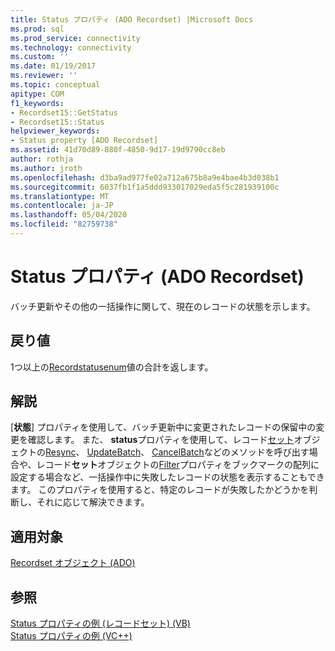 ```yaml
---
title: Status プロパティ (ADO Recordset) |Microsoft Docs
ms.prod: sql
ms.prod_service: connectivity
ms.technology: connectivity
ms.custom: ''
ms.date: 01/19/2017
ms.reviewer: ''
ms.topic: conceptual
apitype: COM
f1_keywords:
- Recordset15::GetStatus
- Recordset15::Status
helpviewer_keywords:
- Status property [ADO Recordset]
ms.assetid: 41d70d89-880f-4850-9d17-19d9790cc8eb
author: rothja
ms.author: jroth
ms.openlocfilehash: d3ba9ad977fe02a712a675b8a9e4bae4b3d038b1
ms.sourcegitcommit: 6037fb1f1a5ddd933017029eda5f5c281939100c
ms.translationtype: MT
ms.contentlocale: ja-JP
ms.lasthandoff: 05/04/2020
ms.locfileid: "82759738"
---
```

# <a name="status-property-ado-recordset"></a>Status プロパティ (ADO Recordset)
バッチ更新やその他の一括操作に関して、現在のレコードの状態を示します。  
  
## <a name="return-value"></a>戻り値  
 1つ以上の[Recordstatusenum](../../../ado/reference/ado-api/recordstatusenum.md)値の合計を返します。  
  
## <a name="remarks"></a>解説  
 [**状態**] プロパティを使用して、バッチ更新中に変更されたレコードの保留中の変更を確認します。 また、 **status**プロパティを使用して、レコード[セット](../../../ado/reference/ado-api/recordset-object-ado.md)オブジェクトの[Resync](../../../ado/reference/ado-api/resync-method.md)、 [UpdateBatch](../../../ado/reference/ado-api/updatebatch-method.md)、 [CancelBatch](../../../ado/reference/ado-api/cancelbatch-method-ado.md)などのメソッドを呼び出す場合や、レコード**セット**オブジェクトの[Filter](../../../ado/reference/ado-api/filter-property.md)プロパティをブックマークの配列に設定する場合など、一括操作中に失敗したレコードの状態を表示することもできます。 このプロパティを使用すると、特定のレコードが失敗したかどうかを判断し、それに応じて解決できます。  
  
## <a name="applies-to"></a>適用対象  
 [Recordset オブジェクト (ADO)](../../../ado/reference/ado-api/recordset-object-ado.md)  
  
## <a name="see-also"></a>参照  
 [Status プロパティの例 (レコードセット) (VB)](../../../ado/reference/ado-api/status-property-example-recordset-vb.md)   
 [Status プロパティの例 (VC++)](../../../ado/reference/ado-api/status-property-example-vc.md)   
